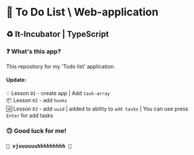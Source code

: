 # 📝 To Do List \ Web-application #
## ♻️ It-Incubator | TypeScript ##
### ❓ What's this app? ###
This repository for my 'Todo list' application. 

#### Update: ####
💡 Lesson `01` - create app | Add `task-array`   
📦 Lesson `02` - add `hooks`  
🆔 Lesson `03` - add `uuid` | added to ability to `add tasks` | You can use press `Enter` for add tasks

### 🙃 Good luck for me! ###
### `🚀 vjuuuuuuhhhhhhhhh 🚀` ###
